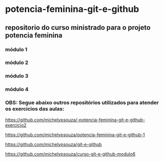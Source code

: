 # potencia-feminina-git-e-github
## repositorio do curso ministrado para o projeto potencia feminina

### módulo 1
### módulo 2
### módulo 3
### módulo 4     

### OBS: Segue abaixo outros repositórios utilizados para atender os exercícios das aulas:

https://github.com/michelypsouza/-potencia-feminina-git-e-github-exercicio2

https://github.com/michelypsouza/potencia-feminina-git-e-github-1

https://github.com/michelypsouza/git-e-github

https://github.com/michelypsouza/curso-git-e-github-modulo6
